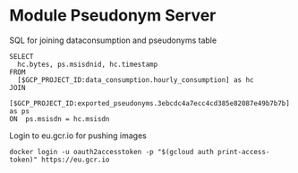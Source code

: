 # Module Pseudonym Server

SQL for joining dataconsumption and pseudonyms table

    SELECT
      hc.bytes, ps.msisdnid, hc.timestamp
    FROM
      [$GCP_PROJECT_ID:data_consumption.hourly_consumption] as hc
    JOIN
      [$GCP_PROJECT_ID:exported_pseudonyms.3ebcdc4a7ecc4cd385e82087e49b7b7b] as ps
    ON  ps.msisdn = hc.msisdn

Login to eu.gcr.io for pushing images

    docker login -u oauth2accesstoken -p "$(gcloud auth print-access-token)" https://eu.gcr.io

